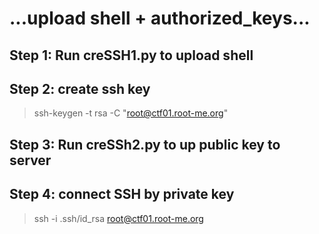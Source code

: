 # ...upload shell + authorized_keys...
## Step 1: Run creSSH1.py to upload shell
## Step 2: create ssh key
> ssh-keygen -t rsa -C "root@ctf01.root-me.org"
## Step 3: Run creSSh2.py to up public key to server
## Step 4: connect SSH by private key
> ssh -i .ssh/id_rsa root@ctf01.root-me.org